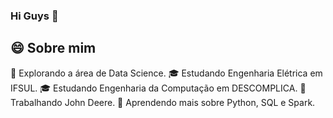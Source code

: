 ### Hi Guys 👋

## 😄  Sobre mim
🤔   Explorando a área de Data Science.
🎓   Estudando Engenharia Elétrica em IFSUL.
🎓   Estudando Engenharia da Computação em DESCOMPLICA.
💼   Trabalhando John Deere.
🌱   Aprendendo mais sobre Python, SQL e Spark.


